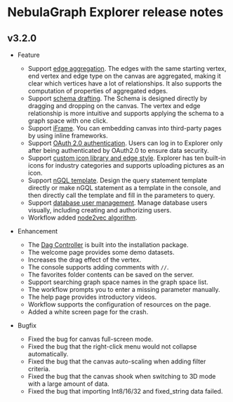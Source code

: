 # NebulaGraph Explorer release notes

## v3.2.0

- Feature
  - Support [edge aggregation](../..//nebula-explorer/canvas-operations/visualization-mode.md). The edges with the same starting vertex, end vertex and edge type on the canvas are aggregated, making it clear which vertices have a lot of relationships. It also supports the computation of properties of aggregated edges.
  - Support [schema drafting](../../nebula-explorer/db-management/draft.md). The Schema is designed directly by dragging and dropping on the canvas. The vertex and edge relationship is more intuitive and supports applying the schema to a graph space with one click.
  - Support [iFrame](../../nebula-explorer/iframe.md). You can embedding canvas into third-party pages by using inline frameworks.
  - Support [OAuth 2.0 authentication](../../nebula-explorer/deploy-connect/ex-ug-connect.md). Users can log in to Explorer only after being authenticated by OAuth2.0 to ensure data security.
  - Support [custom icon library and edge style](../../nebula-explorer/canvas-operations/canvas-overview.md). Explorer has ten built-in icons for industry categories and supports uploading pictures as an icon.
  - Support [nGQL template](../../nebula-explorer/db-management/ngql-template.md). Design the query statement template directly or make nGQL statement as a template in the console, and then directly call the template and fill in the parameters to query.
  - Support [database user management](../../nebula-explorer/db-management/dbuser_management.md). Manage database users visually, including creating and authorizing users.
  - Workflow added [node2vec algorithm](../../graph-computing/algorithm-description.md).

- Enhancement
  - The [Dag Controller](../../nebula-explorer/deploy-connect/ex-ug-deploy.md) is built into the installation package.
  - The welcome page provides some demo datasets.
  - Increases the drag effect of the vertex.
  - The console supports adding comments with `//`.
  - The favorites folder contents can be saved on the server.
  - Support searching graph space names in the graph space list.
  - The workflow prompts you to enter a missing parameter manually.
  - The help page provides introductory videos.
  - Workflow supports the configuration of resources on the page.
  - Added a white screen page for the crash.

- Bugfix
  - Fixed the bug for canvas full-screen mode.
  - Fixed the bug that the right-click menu would not collapse automatically.
  - Fixed the bug that the canvas auto-scaling when adding filter criteria.
  - Fixed the bug that the canvas shook when switching to 3D mode with a large amount of data.
  - Fixed the bug that importing Int8/16/32 and fixed_string data failed.
